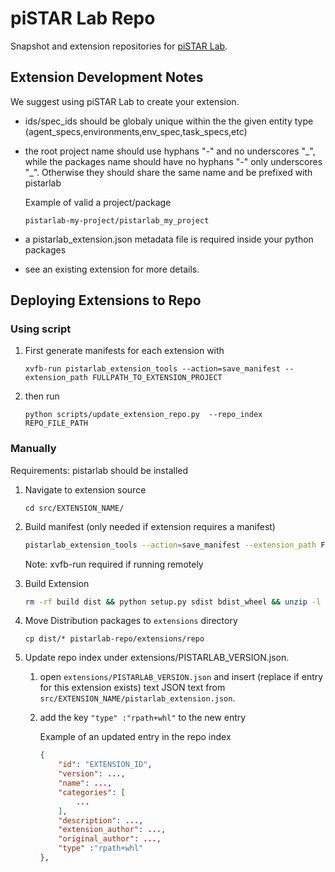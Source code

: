 # piSTAR Lab Repo

Snapshot and extension repositories for [piSTAR Lab](http://github.com/pistarlab/pistarlab). 


## Extension Development Notes

We suggest using piSTAR Lab to create your extension.

- ids/spec_ids should be globaly unique within the the given entity type (agent_specs,environments,env_spec,task_specs,etc)
- the root project name should use hyphans "-" and no underscores "\_", while the packages name should have no hyphans "-" only underscores "\_". Otherwise they should share the same name and be prefixed with pistarlab

    Example of valid a project/package
    ```
    pistarlab-my-project/pistarlab_my_project
    ```
- a pistarlab_extension.json metadata file is required inside your python packages
- see an existing extension for more details.


## Deploying Extensions to Repo

### Using script

1. First generate manifests for each extension with
    ```
    xvfb-run pistarlab_extension_tools --action=save_manifest --extension_path FULLPATH_TO_EXTENSION_PROJECT
    ```

1. then run 
    ```
    python scripts/update_extension_repo.py  --repo_index REPO_FILE_PATH
    ```

### Manually

Requirements: pistarlab should be installed

1. Navigate to extension source 
    ```
    cd src/EXTENSION_NAME/
    ```
1. Build manifest (only needed if extension requires a manifest)
    ```bash
    pistarlab_extension_tools --action=save_manifest --extension_path FULLPATH_TO_EXTENSION_PROJECT
     ```
     Note: xvfb-run required if running remotely
1. Build Extension

    ```bash
    rm -rf build dist && python setup.py sdist bdist_wheel && unzip -l dist/*.whl
    ```
1. Move Distribution packages to ```extensions``` directory

    ```
    cp dist/* pistarlab-repo/extensions/repo
    ```

1. Update repo index under extensions/PISTARLAB_VERSION.json.

    1. open ```extensions/PISTARLAB_VERSION.json``` and insert (replace if entry for this extension exists) text JSON text from ```src/EXTENSION_NAME/pistarlab_extension.json```.

    1. add the key ```"type" :"rpath+whl"``` to the new entry
    
        Example of an updated entry in the repo index
        ```JSON
        {
            "id": "EXTENSION_ID",
            "version": ...,
            "name": ...,
            "categories": [
                ...
            ],
            "description": ...,
            "extension_author": ...,
            "original_author": ...,
            "type" :"rpath+whl"
        },

        ```

